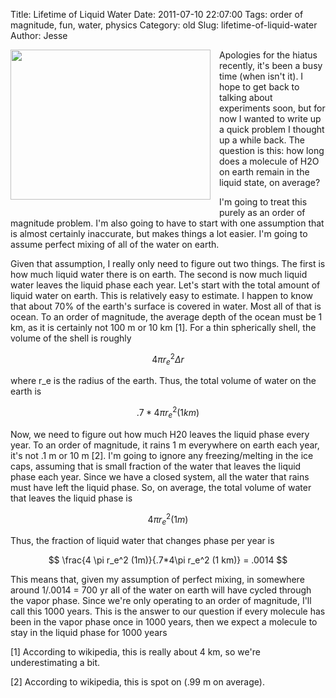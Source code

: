 Title: Lifetime of Liquid Water
Date: 2011-07-10 22:07:00
Tags: order of magnitude, fun, water, physics
Category: old
Slug: lifetime-of-liquid-water
Author: Jesse


<div class="separator" style="clear: both; text-align: center;"><a href="http://3.bp.blogspot.com/-fyjvPBm_INs/ThpaZFszL5I/AAAAAAAAAFw/6sJBTUj905c/s1600/water_drop.jpg" imageanchor="1" style="clear: left; float: left; margin-bottom: 1em; margin-right: 1em;"><img border="0" height="240" src="http://3.bp.blogspot.com/-fyjvPBm_INs/ThpaZFszL5I/AAAAAAAAAFw/6sJBTUj905c/s320/water_drop.jpg" width="320" /></a></div>Apologies for the hiatus recently, it's been a busy time (when isn't it).  I hope to get back to talking about experiments soon, but for now I wanted to write up a quick problem I thought up a while back.  The question is this: how long does a molecule of H2O on earth remain in the liquid state, on average?

<a name='more'></a>I'm going to treat this purely as an order of magnitude problem.  I'm also going to have to start with one assumption that is almost certainly inaccurate, but makes things a lot easier.  I'm going to assume perfect mixing of all of the water on earth.

Given that assumption, I really only need to figure out two things.  The first is how much liquid water there is on earth.  The second is now much liquid water leaves the liquid phase each year.  Let's start with the total amount of liquid water on earth.  This is relatively easy to estimate.  I happen to know that about 70% of the earth's surface is covered in water.  Most all of that is ocean.  To an order of magnitude, the average depth of the ocean must be 1 km, as it is certainly not 100 m or 10 km [1].  For a thin spherically shell, the volume of the shell is roughly

$$ 4 \pi r_e^2 \Delta r $$

where r_e is the radius of the earth.  Thus, the total volume of water on the earth is

$$.7*4 \pi r_e^2 (1 km)$$

Now, we need to figure out how much H20 leaves the liquid phase every year.  To an order of magnitude, it rains 1 m everywhere on earth each year, it's not .1 m or 10 m [2].  I'm going to ignore any freezing/melting in the ice caps, assuming that is small fraction of the water that leaves the liquid phase each year.  Since we have a closed system, all the water that rains must have left the liquid phase.  So, on average, the total volume of water that leaves the liquid phase is

$$4 \pi r_e^2 (1 m) $$

Thus, the fraction of liquid water that changes phase per year is

$$ \frac{4 \pi r_e^2 (1m)}{.7*4\pi r_e^2 (1 km)} = .0014 $$

This means that, given my assumption of perfect mixing,  in somewhere around 1/.0014 = 700 yr all of the water on earth will have cycled through the vapor phase.  Since we're only operating to an order of magnitude, I'll call this 1000 years.  This is the answer to our question if every molecule has been in the vapor phase once in 1000 years, then we expect a molecule to stay in the liquid phase for 1000 years




[1] According to wikipedia, this is really about 4 km, so we're underestimating a bit.

[2] According to wikipedia, this is spot on (.99 m on average).
